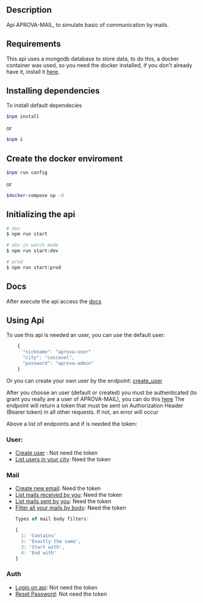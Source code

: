 ## Description

Api APROVA-MAIL, to simulate basic of communication by mails.

## Requirements

This api uses a mongodb database to store data, to do this, a docker container was used, so you need the docker installed, if you don't already have it, install it [here](https://docs.docker.com/get-docker/).

## Installing dependencies

To install default dependecies
``` bash
$npm install
```
or

``` bash
$npm i
```

## Create the docker enviroment 

``` bash
$npm run config
```
or
``` bash
$docker-compose up -d
```

## Initializing the api

``` bash
# dev
$ npm run start

# dev in watch mode
$ npm run start:dev

# prod
$ npm run start:prod
```

## Docs

After execute the api access the [docs](http://localhost:3000/docs)

## Using Api

To use this api is needed an user, you can use the default user: 
``` javascript
    {
      "nickname": "aprova-user"
      "city": "cascavel",
      "password": "aprova-admin"
    }
```

Or you can create your own user by the endpoint: 
[create_user](http://localhost:3000/docs/#/user/UserController_create)


After you choose an user (default or created) you must be authenticated (to grant you really are a user of APROVA-MAIL), you can do this [here](http://localhost:3000/docs/#/auth/AuthController_auth)
The endpoint will return a token that must be sent on Authorization Header (Bearer token) in all other requests. If not, an error will occur

Above a list of endpoints and if is needed the token:

### User:
  * [Create user](http://localhost:3000/docs/#/user/UserController_create) : Not need the token
  *  [List users in your city](http://localhost:3000/docs/#/user/UserController_listByCity): Need the token

### Mail
  * [Create new email](http://localhost:3000/docs/#/mail/MailController_create): Need the token
  * [List mails received by you](http://localhost:3000/docs/#/mail/MailController_listMyReceived): Need the token
  * [List mails sent by you](http://localhost:3000/docs/#/mail/MailController_listMySent): Need the token
  * [Filter all your mails by body](http://localhost:3000/docs/#/mail/MailController_filterBody): Need the token
    ``` javascript
    Types of mail body filters:
    
    {
      1: 'Contains'
      2: 'Exactly the same',
      3: 'Start with',
      4: 'End with'
    }
    ```
  
### Auth
  * [Login on api](http://localhost:3000/docs/#/auth/AuthController_auth): Not need the token
  * [Reset Password](http://localhost:3000/docs/#/auth/AuthController_forgetPassword): Not need the token
  